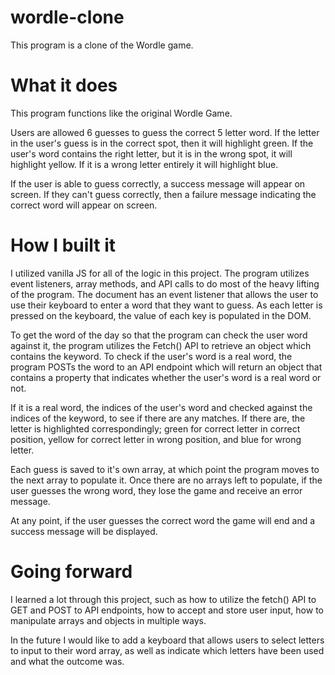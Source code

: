 # wordle-clone
This program is a clone of the Wordle game.


# What it does

This program functions like the original Wordle Game. 

Users are allowed 6 guesses to guess the correct 5 letter word. If the letter in the user's guess is in the correct spot, then it will highlight green. If the user's word contains the right letter, but it is in the wrong spot, it will highlight yellow. If it is a wrong letter entirely it will highlight blue.

If the user is able to guess correctly, a success message will appear on screen. If they can't guess correctly, then a failure message indicating the correct word will appear on screen.

# How I built it

I utilized vanilla JS for all of the logic in this project. The program utilizes event listeners, array methods, and API calls to do most of the heavy lifting of the program. The document has an event listener that allows the user to use their keyboard to enter a word that they want to guess. As each letter is pressed on the keyboard, the value of each key is populated in the DOM. 

To get the word of the day so that the program can check the user word against it, the program utilizes the Fetch() API to retrieve an object which contains the keyword. To check if the user's word is a real word, the program POSTs the word to an API endpoint which will return an object that contains a property that indicates whether the user's word is a real word or not.

If it is a real word, the indices of the user's word and checked against the indices of the keyword, to see if there are any matches. If there are, the letter is highlighted correspondingly; green for correct letter in correct position, yellow for correct letter in wrong position, and blue for wrong letter.

Each guess is saved to it's own array, at which point the program moves to the next array to populate it. Once there are no arrays left to populate, if the user guesses the wrong word, they lose the game and receive an error message.

At any point, if the user guesses the correct word the game will end and a success message will be displayed.

# Going forward

I learned a lot through this project, such as how to utilize the fetch() API to GET and POST to API endpoints, how to accept and store user input, how to manipulate arrays and objects in multiple ways.

In the future I would like to add a keyboard that allows users to select letters to input to their word array, as well as indicate which letters have been used and what the outcome was.


